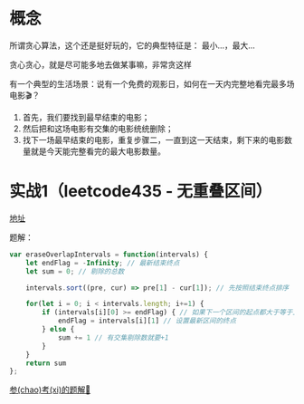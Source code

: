 # 概念

所谓贪心算法，这个还是挺好玩的，它的典型特征是： 最小...，最大...

贪心贪心，就是尽可能多地去做某事嘛，非常贪这样

有一个典型的生活场景：说有一个免费的观影日，如何在一天内完整地看完最多场电影🎬？

1. 首先，我们要找到最早结束的电影；
2. 然后把和这场电影有交集的电影统统删除；
3. 找下一场最早结束的电影，重复步骤二，一直到这一天结束，剩下来的电影数量就是今天能完整看完的最大电影数量。

# 实战1（leetcode435 - 无重叠区间）

[地址](https://leetcode-cn.com/problems/non-overlapping-intervals/)

题解：

```js
var eraseOverlapIntervals = function(intervals) {
    let endFlag = -Infinity; // 最新结束终点
    let sum = 0; // 剔除的总数

    intervals.sort((pre, cur) => pre[1] - cur[1]); // 先按照结束终点排序

    for(let i = 0; i < intervals.length; i+=1) {
        if (intervals[i][0] >= endFlag) { // 如果下一个区间的起点都大于等于上一个符合要求的区间最新的终点，说明他们没有交集
            endFlag = intervals[i][1] // 设置最新区间的终点
        } else {
            sum += 1 // 有交集剔除数就要+1
        }
    }
    return sum
};
```

[参(chao)考(xi)的题解🤩](https://leetcode-cn.com/problems/non-overlapping-intervals/solution/435-wu-zhong-die-qu-jian-dian-xing-qu-jian-diao-du/)